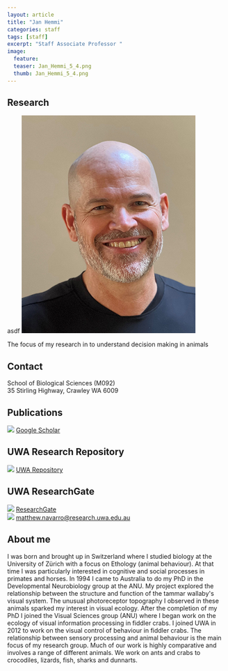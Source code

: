 ```yaml
---
layout: article
title: "Jan Hemmi"
categories: staff
tags: [staff]
excerpt: "Staff Associate Professor "
image:
  feature: 
  teaser: Jan_Hemmi_5_4.png
  thumb: Jan_Hemmi_5_4.png
---
```

## Research
asdf
![jan](/images/Jan_Hemmi_5_4.png)
<!-- <img src='/images/Jan_Hemmi_5_4.png' align='right' width="350" hspace="20" vspace="10"/>
## Research
<img src='images/Jan_Hemmi_5_4.png' align='right' width="350" hspace="20" vspace="10">
## Research
<img src='Jan_Hemmi_5_4.png' align='right' width="350" hspace="20"  vspace="10">
## Research
<img src='\images\Jan_Hemmi_5_4.png' align='right' width="350" hspace="20" vspace="10">
## Research
<img src='images\Jan_Hemmi_5_4.png' align='right' width="350" hspace="20" vspace="10"> -->
The focus of my research in to understand decision making in animals

## Contact
<!-- <img src='images/icons/building-regular.svg' width="15px"> Indian Ocean Marine Research Centre <br>
<img src='/images/icons/building-regular.svg' width="15px"> -->
School of Biological Sciences (M092)<br>
35 Stirling Highway, Crawley WA 6009

<!-- <img src='/images/icons/envelope-regular.svg' width="15px"> <a href="mailto:jan.hemmi@uwa.edu.au"> jan.hemmi@uwa.edu.au</a><br>
<img src='/images/icons/phone-solid.svg' width="15px"> +618 6488 3317<br> -->

## Publications
<img src='/images/icons/google-brands.svg' width="15px"> <a href="https://scholar.google.com.au//citations?user=tWEgycEAAAAJ&hl=en">Google Scholar</a><br>

## UWA Research Repository
<img src='/images/icons/researchgate-brands.svg' width="15px"> <a href="https://research-repository.uwa.edu.au/en/persons/jan-hemmi"> UWA Repository</a><br>

## UWA ResearchGate
<img src='/images/uvomeris_64.ico' width="15px"> <a href="https://www.researchgate.net/profile/Jan_Hemmi"> ResearchGate</a><br>
<img src='/images/icons/envelope-regular.svg' width="15px"> <a href="mailto:matthew.navarro@research.uwa.edu.au">matthew.navarro@research.uwa.edu.au</a><br>

## About me
I was born and brought up in Switzerland where I studied biology at the University of Zürich with a focus on Ethology (animal behaviour). At that time I was particularly interested in cognitive and social processes in primates and horses. In 1994 I came to Australia to do my PhD in the Developmental Neurobiology group at the ANU. My project explored the relationship between the structure and function of the tammar wallaby's visual system. The unusual photoreceptor topography I observed in these animals sparked my interest in visual ecology. After the completion of my PhD I joined the Visual Sciences group (ANU) where I began work on the ecology of visual information processing in fiddler crabs. I joined UWA in 2012 to work on the visual control of behaviour in fiddler crabs. The relationship between sensory processing and animal behaviour is the main focus of my research group. Much of our work is highly comparative and involves a range of different animals. We work on ants and crabs to crocodiles, lizards, fish, sharks and dunnarts.